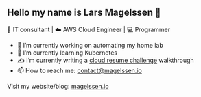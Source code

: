 ## Hello my name is Lars Magelssen 👋
💼 IT consultant | ☁️ AWS Cloud Engineer | 💻 Programmer

- 🔭 I’m currently working on automating my home lab
- 🌱 I’m currently learning Kubernetes
- ✍️  I’m currently writing a [cloud resume challenge](https://cloudresumechallenge.dev/docs/the-challenge/aws/) walkthrough
- 📫 How to reach me: [contact@magelssen.io](mailto:contact@magelssen.io)

Visit my website/blog: [magelssen.io](https://magelssen.io)


